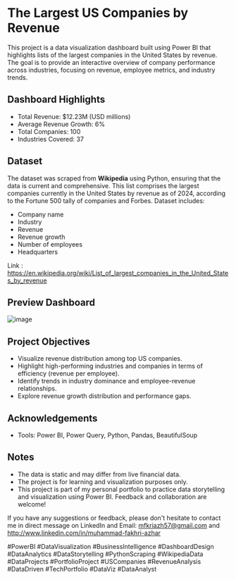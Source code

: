 # The Largest US Companies by Revenue 
This project is a data visualization dashboard built using Power BI that highlights lists of the largest companies in the United States by revenue. The goal is to provide an interactive overview of company performance across industries, focusing on revenue, employee metrics, and industry trends.

## Dashboard Highlights  
- Total Revenue: $12.23M (USD millions)
- Average Revenue Growth: 6%
- Total Companies: 100
- Industries Covered: 37

## Dataset  
The dataset was scraped from **Wikipedia** using Python, ensuring that the data is current and comprehensive. This list comprises the largest companies currently in the United States by revenue as of 2024, according to the Fortune 500 tally of companies and Forbes. Dataset includes:  
- Company name
- Industry
- Revenue
- Revenue growth
- Number of employees
- Headquarters

Link : https://en.wikipedia.org/wiki/List_of_largest_companies_in_the_United_States_by_revenue  

## Preview Dashboard  
![image](https://github.com/user-attachments/assets/e724ac56-9b81-4760-8b3d-d233bbb5b470)  

## Project Objectives  
- Visualize revenue distribution among top US companies.
- Highlight high-performing industries and companies in terms of efficiency (revenue per employee).
- Identify trends in industry dominance and employee-revenue relationships.
- Explore revenue growth distribution and performance gaps.

## Acknowledgements  
- Tools: Power BI, Power Query, Python, Pandas, BeautifulSoup

## Notes  
- The data is static and may differ from live financial data.
- The project is for learning and visualization purposes only.
- This project is part of my personal portfolio to practice data storytelling and visualization using Power BI. Feedback and collaboration are welcome!

If you have any suggestions or feedback, please don't hesitate to contact me in direct message on LinkedIn and Email: mfkriazh57@gmail.com and http://www.linkedin.com/in/muhammad-fakhri-azhar  

#PowerBI #DataVisualization #BusinessIntelligence #DashboardDesign #DataAnalytics #DataStorytelling #PythonScraping #WikipediaData #DataProjects #PortfolioProject #USCompanies #RevenueAnalysis #DataDriven #TechPortfolio #DataViz #DataAnalyst

